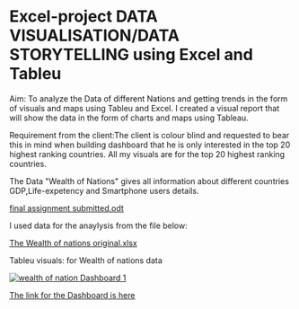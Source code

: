 # Excel-project DATA VISUALISATION/DATA STORYTELLING using Excel and Tableu
Aim: To analyze the Data of different Nations and getting trends in the form of visuals and maps using Tableu and Excel.
 I created a visual report that will show the data in the form of charts and maps using Tableau.

Requirement from the client:The client is colour blind and requested to bear this in mind when building dashboard that he is only interested in the top 20 highest ranking countries. All my visuals are for the top 20 highest ranking countries.

The Data "Wealth of Nations" gives all information about different countries GDP,Life-expetency and Smartphone users details.


[final assignment submitted.odt](https://github.com/ShafaqA/Excel-project-with-charts/files/11226731/final.assignment.submitted.odt)

I used data for the anaylysis from the file below:

[The Wealth of nations original.xlsx](https://github.com/ShafaqA/Excel-project-with-charts/files/11226752/The.Wealth.of.nations.original.xlsx)

Tableu visuals:
for Wealth of nations data 
<div class='tableauPlaceholder' id='viz1681470069014' style='position: relative'><noscript><a href='#'><img alt='wealth of nation Dashboard 1 ' src='https:&#47;&#47;public.tableau.com&#47;static&#47;images&#47;We&#47;Wealthofnationsdata&#47;Dashboard1&#47;1_rss.png' style='border: none' /></a></noscript><object class='tableauViz'  style='display:none;'><param name='host_url' value='https%3A%2F%2Fpublic.tableau.com%2F' /> <param name='embed_code_version' value='3' /> <param name='site_root' value='' /><param name='name' value='Wealthofnationsdata&#47;Dashboard1' /><param name='tabs' value='no' /><param name='toolbar' value='yes' /><param name='static_image' value='https:&#47;&#47;public.tableau.com&#47;static&#47;images&#47;We&#47;Wealthofnationsdata&#47;Dashboard1&#47;1.png' /> <param name='animate_transition' value='yes' /><param name='display_static_image' value='yes' /><param name='display_spinner' value='yes' /><param name='display_overlay' value='yes' /><param name='display_count' value='yes' /><param name='language' value='en-US' /><param name='filter' value='publish=yes' /></object></div>  

[The link for the Dashboard is here](https://public.tableau.com/views/Wealthofnationsdata/Dashboard1?:language=en-US&publish=yes&:display_count=n&:origin=viz_share_link)






